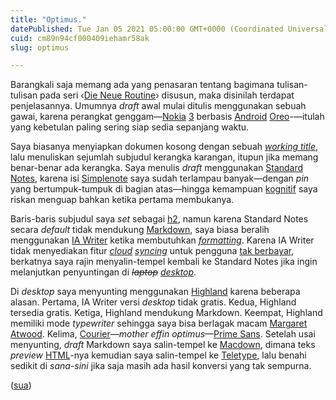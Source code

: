 ```yaml
---
title: "Optimus."
datePublished: Tue Jan 05 2021 05:00:00 GMT+0000 (Coordinated Universal Time)
cuid: cm89n94cf000409iehamr58ak
slug: optimus

---
```


Barangkali saja memang ada yang penasaran tentang bagimana tulisan-tulisan pada seri ‹[Die Neue Routine](/die-neue-routine)› disusun, maka disinilah terdapat penjelasannya. Umumnya *draft* awal mulai ditulis menggunakan sebuah gawai, karena perangkat genggam—[Nokia](https://nokia.com) [3](https://nokia.com/phones/en_int/nokia-3-0) berbasis [Android](https://android.com) [Oreo](https://developer.android.com/about/versions/oreo/android-8.1)\-—itulah yang kebetulan paling sering siap sedia sepanjang waktu.

Saya biasanya menyiapkan dokumen kosong dengan sebuah [*working title*](https://en.wikipedia.org/wiki/Working_title), lalu menuliskan sejumlah subjudul kerangka karangan, itupun jika memang benar-benar ada kerangka. Saya menulis *draft* menggunakan [Standard Notes](https://standardnotes.org), karena isi [Simplenote](https://simplenote.com) saya sudah terlampau banyak—dengan *pin* yang bertumpuk-tumpuk di bagian atas—hingga kemampuan [kognitif](https://en.wikipedia.org/wiki/Cognitive_\(disambiguation\)) saya riskan menguap bahkan ketika pertama membukanya.

Baris-baris subjudul saya *set* sebagai [h2](https://developer.mozilla.org/en-US/docs/Web/HTML/Element/Heading_Elements), namun karena Standard Notes secara *default* tidak mendukung [Markdown](https://en.wikipedia.org/wiki/Markdown), saya biasa beralih menggunakan [IA Writer](https://ia.net/writer) ketika membutuhkan [*formatting*](https://en.wikipedia.org/wiki/Formatted_text). Karena IA Writer tidak menyediakan fitur [*cloud*](https://en.wikipedia.org/wiki/Cloud_storage) [*syncing*](https://en.wikipedia.org/wiki/File_synchronization) untuk pengguna [tak berbayar](https://ia.net/writer/blog/the-best-things-in-android-are-freewith-in-app-purchases), berkatnya saya rajin menyalin-tempel kembali ke Standard Notes jika ingin melanjutkan penyuntingan di *<s>laptop</s>* [*desktop*](https://en.wikipedia.org/wiki/Desktop_computer).

Di *desktop* saya menyunting menggunakan [Highland](https://quoteunquoteapps.com/highland-2) karena beberapa alasan. Pertama, IA Writer versi *desktop* tidak gratis. Kedua, Highland tersedia gratis. Ketiga, Highland mendukung Markdown. Keempat, Highland memiliki mode *typewriter* sehingga saya bisa berlagak macam [Margaret Atwood](https://youtube.com/watch?v=Qj8P8yvvLNs). Kelima, [Courier](https://quoteunquoteapps.com/courierprime)—*mother effin optimus*—[Prime Sans](https://github.com/quoteunquoteapps/CourierPrimeSans). Setelah usai menyunting, *draft* Markdown saya salin-tempel ke [Macdown](https://macdown.uranusjr.com), dimana teks *preview* [HTML](https://en.wikipedia.org/wiki/HTML)\-nya kemudian saya salin-tempel ke [Teletype](https://teletype.in), lalu benahi sedikit di *sana-sini* jika saja masih ada hasil konversi yang tak sempurna.

([sua](https://sua.ist))